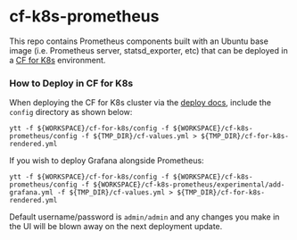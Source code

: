 # cf-k8s-prometheus

This repo contains Prometheus components built with an Ubuntu base image (i.e.
Prometheus server, statsd_exporter, etc) that can be deployed in a [CF for
K8s](https://github.com/cloudfoundry/cf-for-k8s) environment.

### How to Deploy in CF for K8s

When deploying the CF for K8s cluster via the [deploy docs](https://github.com/cloudfoundry/cf-for-k8s/blob/master/docs/deploy.md),
include the `config` directory as shown below:

```
ytt -f ${WORKSPACE}/cf-for-k8s/config -f ${WORKSPACE}/cf-k8s-prometheus/config -f ${TMP_DIR}/cf-values.yml > ${TMP_DIR}/cf-for-k8s-rendered.yml
```

If you wish to deploy Grafana alongside Prometheus:

```
ytt -f ${WORKSPACE}/cf-for-k8s/config -f ${WORKSPACE}/cf-k8s-prometheus/config -f ${WORKSPACE}/cf-k8s-prometheus/experimental/add-grafana.yml -f ${TMP_DIR}/cf-values.yml > ${TMP_DIR}/cf-for-k8s-rendered.yml
```

Default username/password is `admin/admin` and any changes you make in the UI will be blown away on the next deployment update.